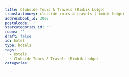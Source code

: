 ```yaml
---
title: Clubside Tours & Travels (Rimbik Lodge)
translationKey: clubside-tours-&-travels-(rimbik-lodge)
addressbook_id: 3002
postalcode: ''
starcategories_id: ''
rooms: ''
draft: false
id: hotel
type: hotels
tags:
  - Hotels
  - Clubside Tours & Travels (Rimbik Lodge)
categories:

---
```


